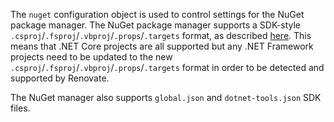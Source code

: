 The `nuget` configuration object is used to control settings for the NuGet package manager.
The NuGet package manager supports a SDK-style `.csproj`/`.fsproj`/`.vbproj`/`.props`/`.targets` format, as described [here](https://natemcmaster.com/blog/2017/03/09/vs2015-to-vs2017-upgrade/).
This means that .NET Core projects are all supported but any .NET Framework projects need to be updated to the new `.csproj`/`.fsproj`/`.vbproj`/`.props`/`.targets` format in order to be detected and supported by Renovate.

The NuGet manager also supports `global.json` and `dotnet-tools.json` SDK files.
